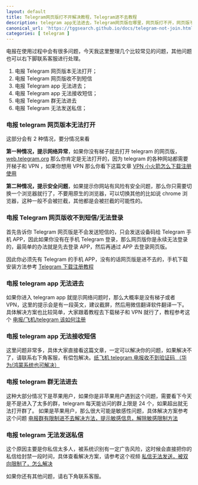 ```yaml
---
layout: default
title: Telegram网页版打不开解决教程，Telegram进不去教程
description: telegram app无法进去，Telegram网页版在哪里，网页版打不开，网页版不发送短信，APP 无法接收短信，群无法进去，私信被双向限制，种种问题都是可以解决的，解决方案本文都详细了提供，如果无法解决也可以右下角联系客服来处理。
canonical_url: 'https://tggsearch.github.io/docs/telegram-not-join.html'
categories: [ telegram ]
---
```

电报在使用过程中会有很多问题，今天我这里整理几个比较常见的问题，其他问题也可以右下脚联系客服进行处理。

1. 电报 Telegram 网页版本无法打开；
2. 电报 Telegram 网页版收不到短信
3. 电报 Telegram app 无法进去；
4. 电报 Telegram app 无法接收短信；
5. 电报 Telegram 群无法进去
6. 电报 Telegram 无法发送私信；

### 电报 telegram 网页版本无法打开
这部分会有 2 种情况，要分情况来看

**第一种情况，提示网络异常**，如果你没有梯子就去打开 telegram 的网页版，[web.telegram.org](./302.html?target=https://web.telegram.org) 那么你肯定是无法打开的，因为 telegram 的各种网站都需要开梯子和 VPN ，如果你想用 VPN 那么你看下这篇文章 [VPN 小火箭怎么下载注册使用](./vpn.html)

**第二种情况，提示安全问题**，如果提示你网站有风险有安全问题，那么你只需要切换一个浏览器就行了，不要用原生的浏览器，可以切换其他的比如说 chrome 浏览器，这种一般不会被拦截，其他都是会被拦截的可能性的。

### 电报 Telegram 网页版收不到短信/无法登录
首先告诉你 Telegram 网页版是不会发送短信的，只会发送设备码给 Telegram 手机 APP，因此如果你没有在手机 Telegram 登录，那么网页版你是永续无法登录的，最简单的办法就是先去登录 APP，然后再通过 APP 去登录网页版。

因此你必须先有 Telegram 的手机 APP，没有的话网页版是进不去的，手机下载安装方法参考 [Telegram 下载注册教程](./register.html)
###  电报 telegram app 无法进去
如果你进入 telegram app 就提示网络问题时，那么大概率是没有梯子或者 VPN，这里的提示会是有一段英文，建议截屏，然后用微信翻译软件翻译一下。具体解决方案也比较简单，大家跟着教程去下载梯子和 VPN 就行了，教程参考这个 [电报/飞机/telegram 该如何注册](./register.html) 

### 电报 telegram app 无法接收短信
这里问题非常多，具体大家直接看这篇文章，一定可以解决你的问题，如果解决不了，请联系右下角客服，有偿包解决。[纸飞机 telegram 电报收不到验证码 （华为/鸿蒙系统也可解决）](./telegram-no-sms-code.html)

### 电报 telegram 群无法进去
这种大部分情况下是苹果用户，如果你是非苹果用户遇到这个问题，需要看下今天是不是进入了太多的群，telegram 每天能访问的群上限是 24 个，如果超出就无法打开群了。
如果是苹果用户，那么很大可能是敏感性问题，具体解决方案参考这个问题 [电报群有限制进不去解决方法，提示敏感信息，解除敏感限制方法](./telegram-group-spc.html)

### 电报 telegram 无法发送私信
这个原因主要是你私信太多人，被系统识别有一定广告风险，这时候会直接把你的私信给封禁一段时间，具体查看解决方案，请参考这个视频 [私信无法发送，被双向限制了，怎么解决](./telegram-not-send-msg.html)

如果你还有其他问题，请右下角联系客服。